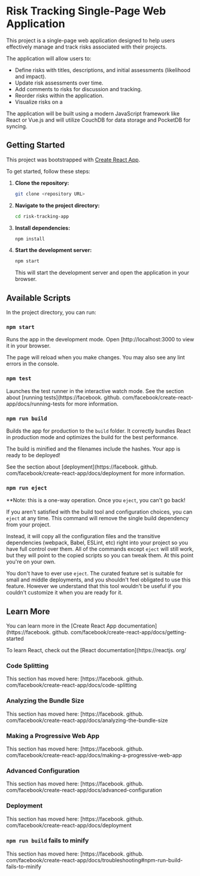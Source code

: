 # Risk Tracking Single-Page Web Application

This project is a single-page web application designed to help users effectively manage and track risks associated with their projects. 

The application will allow users to:

* Define risks with titles, descriptions, and initial assessments (likelihood and impact).
* Update risk assessments over time.
* Add comments to risks for discussion and tracking.
* Reorder risks within the application.
* Visualize risks on a 

The application will be built using a modern JavaScript framework like React or Vue.js and will utilize CouchDB for data storage and PocketDB for syncing.

## Getting Started

This project was bootstrapped with [Create React App](https://create-react-app.com/).

To get started, follow these steps:

1. **Clone the repository:**
   ```bash
   git clone <repository URL>
   ```
2. **Navigate to the project directory:**
   ```bash
   cd risk-tracking-app
   ```
3. **Install dependencies:**
   ```bash
   npm install
   ```
4. **Start the development server:**
   ```bash
   npm start
   ```
   This will start the development server and open the application in your browser.

## Available Scripts

In the project directory, you can run:

### `npm start`

Runs the app in the development mode.
Open [http://localhost:3000 to view it in your browser.

The page will reload when you make changes.
You may also see any lint errors in the console.

### `npm test`

Launches the test runner in the interactive watch mode.
See the section about [running tests](https://facebook.
github.
com/facebook/create-react-app/docs/running-tests for more information.

### `npm run build`

Builds the app for production to the `build` folder.
It correctly bundles React in production mode and optimizes the build for the best performance.

The build is minified and the filenames include the hashes.
Your app is ready to be deployed!

See the section about [deployment](https://facebook.
github.
com/facebook/create-react-app/docs/deployment for more information.

### `npm run eject`

**Note: this is a one-way operation. Once you `eject`, you can't go back!

If you aren't satisfied with the build tool and configuration choices, you can `eject` at any time. This command will remove the single build dependency from your project.

Instead, it will copy all the configuration files and the transitive dependencies (webpack, Babel, ESLint, etc) right into your project so you have full control over them. All of the commands except `eject` will still work, but they will point to the copied scripts so you can tweak them. At this point you're on your own.

You don't have to ever use `eject`. The curated feature set is suitable for small and middle deployments, and you shouldn't feel obligated to use this feature. However we understand that this tool wouldn't be useful if you couldn't customize it when you are ready for it.

## Learn More

You can learn more in the [Create React App documentation](https://facebook.
github.
com/facebook/create-react-app/docs/getting-started

To learn React, check out the [React documentation](https://reactjs.
org/

### Code Splitting

This section has moved here: [https://facebook.
github.
com/facebook/create-react-app/docs/code-splitting

### Analyzing the Bundle Size

This section has moved here: [https://facebook.
github.
com/facebook/create-react-app/docs/analyzing-the-bundle-size

### Making a Progressive Web App

This section has moved here: [https://facebook.
github.
com/facebook/create-react-app/docs/making-a-progressive-web-app

### Advanced Configuration

This section has moved here: [https://facebook.
github.
com/facebook/create-react-app/docs/advanced-configuration

### Deployment

This section has moved here: [https://facebook.
github.
com/facebook/create-react-app/docs/deployment

### `npm run build` fails to minify

This section has moved here: [https://facebook.
github.
com/facebook/create-react-app/docs/troubleshooting#npm-run-build-fails-to-minify

